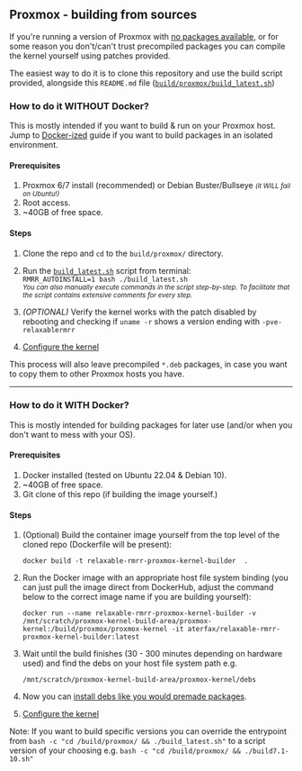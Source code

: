 ## Proxmox - building from sources

If you're running a version of Proxmox with [no packages available](../../README.md#proxmox---premade-packages-easy), or
for some reason you don't/can't trust precompiled packages you can compile the kernel yourself using patches provided.

The easiest way to do it is to clone this repository and use the build script provided, alongside this `README.md` file 
([`build/proxmox/build_latest.sh`](build_latest.sh))


### How to do it WITHOUT Docker?
This is mostly intended if you want to build & run on your Proxmox host. Jump to [Docker-ized](README.md#how-to-do-it-with-docker)
guide if you want to build packages in an isolated environment.

#### Prerequisites
1. Proxmox 6/7 install (recommended) or Debian Buster/Bullseye <small>*(it WILL fail on Ubuntu!)*</small>
2. Root access.
3. ~40GB of free space.

#### Steps
1. Clone the repo and `cd` to the `build/proxmox/` directory. 
2. Run the [`build_latest.sh`](build.sh) script from terminal:  
   `RMRR_AUTOINSTALL=1 bash ./build_latest.sh`  
   <small>*You can also manually execute commands in the script step-by-step. To facilitate that the script contains 
   extensive comments for every step.*</small>

3. *(OPTIONAL)* Verify the kernel works with the patch disabled by rebooting and checking if `uname -r` shows a version
   ending with `-pve-relaxablermrr`
4. [Configure the kernel](../../README.md#configuration)

This process will also leave precompiled `*.deb` packages, in case you want to copy them to other Proxmox hosts you have.

---

### How to do it WITH Docker?
This is mostly intended for building packages for later use (and/or when you don't want to mess with your OS).

#### Prerequisites
1. Docker installed (tested on Ubuntu 22.04 & Debian 10).
2. ~40GB of free space.
3. Git clone of this repo (if building the image yourself.)

#### Steps

1. (Optional) Build the container image yourself from the top level of the cloned repo (Dockerfile will be present):  

   `docker build -t relaxable-rmrr-proxmox-kernel-builder  .`

2. Run the Docker image with an appropriate host file system binding (you can just pull the image direct from DockerHub, adjust the command below to the correct image name if you are building yourself):

   `docker run --name relaxable-rmrr-proxmox-kernel-builder -v /mnt/scratch/proxmox-kernel-build-area/proxmox-kernel:/build/proxmox/proxmox-kernel -it aterfax/relaxable-rmrr-proxmox-kernel-builder:latest`

3. Wait until the build finishes (30 - 300 minutes depending on hardware used) and find the debs on your host file system path e.g. 

   `/mnt/scratch/proxmox-kernel-build-area/proxmox-kernel/debs`
   
4. Now you can [install debs like you would premade packages](../../README.md#proxmox---premade-packages-easy).

5. [Configure the kernel](README.md#configuration)
   
Note: If you want to build specific versions you can override the entrypoint from `bash -c "cd /build/proxmox/ && ./build_latest.sh"` to a script version of your choosing e.g. `bash -c "cd /build/proxmox/ && ./build7.1-10.sh"`




